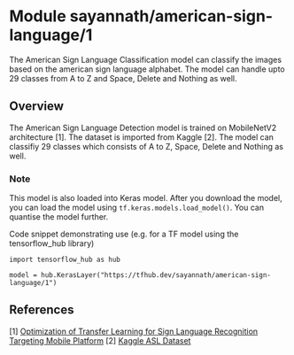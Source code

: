 # Module sayannath/american-sign-language/1

The American Sign Language Classification model can classify the images based on the american sign language alphabet. The model can handle upto 29 classes from A to Z and Space, Delete and Nothing as well. 

<!-- asset-path: https://storage.googleapis.com/tfhub-modules/tmp/model.tar.gz -->
<!-- task: image-classification -->
<!-- network-architecture: mobilenet-v2 -->
<!-- dataset: other -->
<!-- format: saved_model_2 -->
<!-- fine-tunable: false -->
<!-- license: apache-2.0 -->

## Overview

The American Sign Language Detection model is trained on MobileNetV2 architecture [1]. The dataset is imported from Kaggle [2]. The model can classifiy 29 classes which consists of A to Z, Space, Delete and Nothing as well.

### Note

This model is also loaded into Keras model. After you download the model, you can load the model using `tf.keras.models.load_model()`. You can quantise the model further.

Code snippet demonstrating use (e.g. for a TF model using the tensorflow_hub library)

```
import tensorflow_hub as hub

model = hub.KerasLayer("https://tfhub.dev/sayannath/american-sign-language/1")
```

## References
[1] [Optimization of Transfer Learning for Sign Language Recognition Targeting Mobile Platform](https://arxiv.org/pdf/1805.06618.pdf)
[2] [Kaggle ASL Dataset](https://www.kaggle.com/datasets/grassknoted/asl-alphabet) 